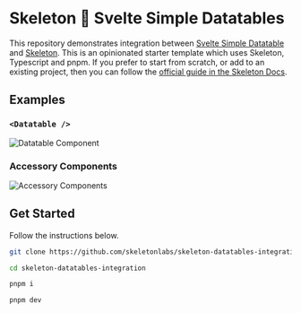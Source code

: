 # Skeleton 🤝 Svelte Simple Datatables

This repository demonstrates integration between [Svelte Simple Datatable](https://vincjo.fr/datatables/home) and [Skeleton](https://www.skeleton.dev/). This is an opinionated starter template which uses Skeleton, Typescript and pnpm. If you prefer to start from scratch, or add to an existing project, then you can follow the [official guide in the Skeleton Docs](https://www.skeleton.dev/docs/ssd).

## Examples

### `<Datatable />`

![Datatable Component](static/themes.gif)

### Accessory Components

![Accessory Components](static/components.png)

## Get Started

Follow the instructions below.

```bash
git clone https://github.com/skeletonlabs/skeleton-datatables-integration.git

cd skeleton-datatables-integration

pnpm i

pnpm dev
```
